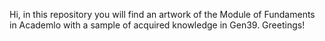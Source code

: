Hi, in this repository you will find an artwork of the Module of Fundaments in Academlo with a sample of acquired knowledge in Gen39.
Greetings!

